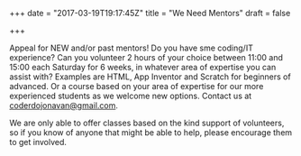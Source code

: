 +++
date = "2017-03-19T19:17:45Z"
title = "We Need Mentors"
draft = false

+++

Appeal for NEW and/or past mentors! Do you have sme coding/IT experience? Can
you volunteer 2 hours of your choice between 11:00 and 15:00 each Saturday for
6 weeks, in whatever area of expertise you can assist with? Examples are HTML,
App Inventor and Scratch for beginners of advanced. Or a course based on your
area of expertise for our more experienced students as we welcome new options.
Contact us at coderdojonavan@gmail.com.

We are only able to offer classes based on the kind support of volunteers, so
if you know of anyone that might be able to help, please encourage them to get
involved.
